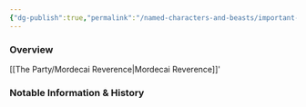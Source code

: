 ```yaml
---
{"dg-publish":true,"permalink":"/named-characters-and-beasts/important-characters/pc-backstory-characters/mordecai-s-backstory-and-family/niall-thornwood/","tags":["NPC"],"updated":"2025-04-23T21:37:48.904+01:00"}
---
```



### Overview
[[The Party/Mordecai Reverence\|Mordecai Reverence]]'

### Notable Information & History 
